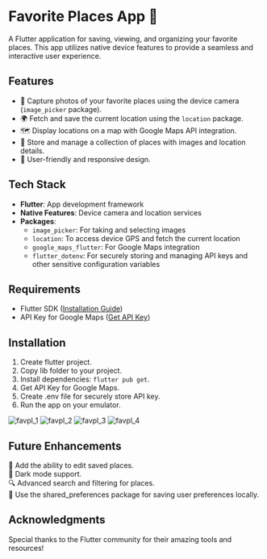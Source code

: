 # Favorite Places App 📍  

A Flutter application for saving, viewing, and organizing your favorite places. This app utilizes native device features to provide a seamless and interactive user experience.  

## Features  
- 📸 Capture photos of your favorite places using the device camera (`image_picker` package).  
- 🌍 Fetch and save the current location using the `location` package.  
- 🗺️ Display locations on a map with Google Maps API integration.  
- 📁 Store and manage a collection of places with images and location details.  
- 🌟 User-friendly and responsive design.  

## Tech Stack  
- **Flutter**: App development framework  
- **Native Features**: Device camera and location services  
- **Packages**:  
  - `image_picker`: For taking and selecting images  
  - `location`: To access device GPS and fetch the current location  
  - `google_maps_flutter`: For Google Maps integration  
  - `flutter_dotenv`: For securely storing and managing API keys and other sensitive configuration variables  

## Requirements  
- Flutter SDK ([Installation Guide](https://flutter.dev/docs/get-started/install))  
- API Key for Google Maps ([Get API Key](https://developers.google.com/maps/documentation/javascript/get-api-key))  

## Installation  
1. Create flutter project.
2. Copy lib folder to your project.
3. Install dependencies: `flutter pub get`.
4. Get API Key for Google Maps.
5. Create .env file for securely store API key.
6. Run the app on your emulator.

![favpl_1](https://github.com/user-attachments/assets/32d9c805-c447-4354-aea4-19b6373855a0)
![favpl_2](https://github.com/user-attachments/assets/bf17a57d-39b9-4142-85c7-447651daaa83)
![favpl_3](https://github.com/user-attachments/assets/c986731d-a890-4314-8226-6c7a20802cd7)
![favpl_4](https://github.com/user-attachments/assets/0aef8981-7bd2-4871-b1b1-04bb2e907267)

## Future Enhancements
📌 Add the ability to edit saved places.<br>
🌈 Dark mode support.<br>
🔍 Advanced search and filtering for places.<br>
💾 Use the shared_preferences package for saving user preferences locally.

## Acknowledgments
Special thanks to the Flutter community for their amazing tools and resources!
